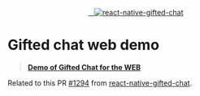 <p align="center" >
   <a href="https://reverent-bardeen-47c862.netlify.com/">
    <img alt="react-native-gifted-chat" src="https://www.dropbox.com/s/0ayhrtfikjfg6xb/gifted-chat-web.gif?raw=1
" />
 </a>

</p>

# Gifted chat web demo

> [**Demo of Gifted Chat for the WEB**](https://reverent-bardeen-47c862.netlify.com/)

Related to this PR [#1294](https://github.com/FaridSafi/react-native-gifted-chat/pull/1284) from [react-native-gifted-chat](https://github.com/FaridSafi/react-native-gifted-chat).
